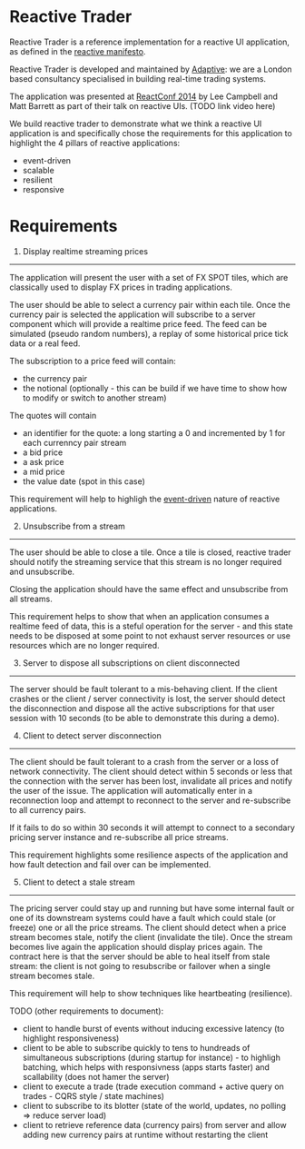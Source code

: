 Reactive Trader
===============

Reactive Trader is a reference implementation for a reactive UI application, as defined in the [reactive manifesto](http://www.reactivemanifesto.org/). 

Reactive Trader is developed and maintained by [Adaptive](http://weareadaptive.com/): we are a London based consultancy specialised in building real-time trading systems.

The application was presented at [ReactConf 2014](http://reactconf.com/) by Lee Campbell and Matt Barrett as part of their talk on reactive UIs. (TODO link video here)

We build reactive trader to demonstrate what we think a reactive UI application is and specifically chose the requirements for this application to highlight the 4 pillars of reactive applications:
 - event-driven
 - scalable
 - resilient
 - responsive

Requirements
============

1. Display realtime streaming prices
------------------------------------

The application will present the user with a set of FX SPOT tiles, which are classically used to display FX prices in trading applications. 

The user should be able to select a currency pair within each tile. Once the currency pair is selected the application will subscribe to a server component which will provide a realtime price feed. The feed can be simulated (pseudo random numbers), a replay of some historical price tick data or a real feed.

The subscription to a price feed will contain:
 - the currency pair
 - the notional (optionally - this can be build if we have time to show how to modify or switch to another stream)

The quotes will contain
 - an identifier for the quote: a long starting a 0 and incremented by 1 for each currenncy pair stream 
 - a bid price
 - a ask price
 - a mid price
 - the value date (spot in this case)

This requirement will help to highligh the [event-driven](http://www.reactivemanifesto.org/#event-driven) nature of reactive applications.

2. Unsubscribe from a stream
----------------------------

The user should be able to close a tile. Once a tile is closed, reactive trader should notify the streaming service that this stream is no longer required and unsubscribe.

Closing the application should have the same effect and unsubscribe from all streams.

This requirement helps to show that when an application consumes a realtime feed of data, this is a steful operation for the server - and this state needs to be disposed at some point to not exhaust server resources or use resources which are no longer required.

3. Server to dispose all subscriptions on client disconnected
-------------------------------------------------------------

The server should be fault tolerant to a mis-behaving client. If the client crashes or the client / server connectivity is lost, the server should detect the disconnection and dispose all the active subscriptions for that user session with 10 seconds (to be able to demonstrate this during a demo).

4. Client to detect server disconnection
----------------------------------------

The client should be fault tolerant to a crash from the server or a loss of network connectivity. 
The client should detect within 5 seconds or less that the connection with the server has been lost, invalidate all prices and notify the user of the issue. The application will automatically enter in a reconnection loop and attempt to reconnect to the server and re-subscribe to all currency pairs. 

If it fails to do so within 30 seconds it will attempt to connect to a secondary pricing server instance and re-subscribe all price streams.

This requirement highlights some resilience aspects of the application and how fault detection and fail over can be implemented.

5. Client to detect a stale stream
----------------------------------

The pricing server could stay up and running but have some internal fault or one of its downstream systems could have a fault which could stale (or freeze) one or all the price streams. The client should detect when a price stream becomes stale, notify the client (invalidate the tile). Once the stream becomes live again the application should display prices again. The contract here is that the server should be able to heal itself from stale stream: the client is not going to resubscribe or failover when a single stream becomes stale.

This requirement will help to show techniques like heartbeating (resilience).

TODO (other requirements to document):
 - client to handle burst of events without inducing excessive latency (to highlight responsiveness)
 - client to be able to subscribe quickly to tens to hundreads of simultaneous subscriptions (during startup for instance) - to highligh batching, which helps with responsivness (apps starts faster) and scallability (does not hamer the server)
 - client to execute a trade (trade execution command + active query on trades - CQRS style / state machines)
 - client to subscribe to its blotter (state of the world, updates, no polling => reduce server load)
 - client to retrieve reference data (currency pairs) from server and allow adding new currency pairs at runtime without restarting the client











